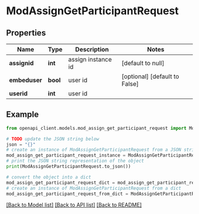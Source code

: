 # ModAssignGetParticipantRequest


## Properties

Name | Type | Description | Notes
------------ | ------------- | ------------- | -------------
**assignid** | **int** | assign instance id | [default to null]
**embeduser** | **bool** | user id | [optional] [default to False]
**userid** | **int** | user id | 

## Example

```python
from openapi_client.models.mod_assign_get_participant_request import ModAssignGetParticipantRequest

# TODO update the JSON string below
json = "{}"
# create an instance of ModAssignGetParticipantRequest from a JSON string
mod_assign_get_participant_request_instance = ModAssignGetParticipantRequest.from_json(json)
# print the JSON string representation of the object
print(ModAssignGetParticipantRequest.to_json())

# convert the object into a dict
mod_assign_get_participant_request_dict = mod_assign_get_participant_request_instance.to_dict()
# create an instance of ModAssignGetParticipantRequest from a dict
mod_assign_get_participant_request_from_dict = ModAssignGetParticipantRequest.from_dict(mod_assign_get_participant_request_dict)
```
[[Back to Model list]](../README.md#documentation-for-models) [[Back to API list]](../README.md#documentation-for-api-endpoints) [[Back to README]](../README.md)


